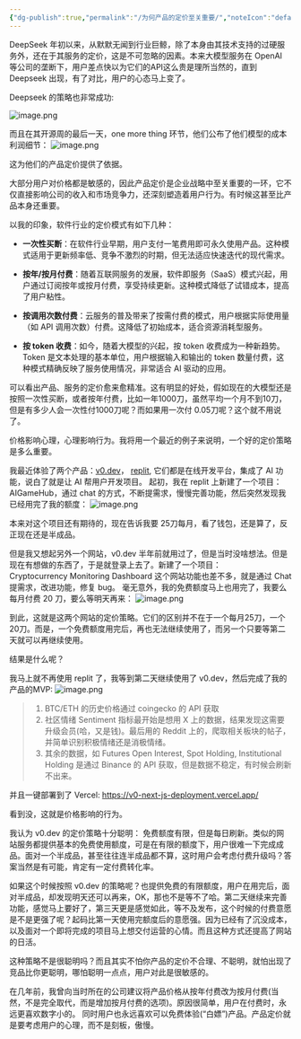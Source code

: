 ```yaml
---
{"dg-publish":true,"permalink":"/为何产品的定价至关重要/","noteIcon":"default"}
---
```




DeepSeek 年初以来，从默默无闻到行业巨鲸，除了本身由其技术支持的过硬服务外，还在于其服务的定价，这是不可忽略的因素。本来大模型服务在 OpenAI 等公司的垄断下，用户差点快以为它们的API这么贵是理所当然的，直到 Deepseek 出现，有了对比，用户的心态马上变了。

Deepseek 的策略也非常成功:

![image.png](https://fastly.jsdelivr.net/gh/Cactusinhand/images_repo/images/20250302233113.png)


而且在其开源周的最后一天，one more thing 环节，他们公布了他们模型的成本利润细节：
![image.png](https://fastly.jsdelivr.net/gh/Cactusinhand/images_repo/images/20250302233343.png)

这为他们的产品定价提供了依据。


大部分用户对价格都是敏感的，因此产品定价是企业战略中至关重要的一环，它不仅直接影响公司的收入和市场竞争力，还深刻塑造着用户行为。有时候这甚至比产品本身还重要。

以我的印象，软件行业的定价模式有如下几种：
- **一次性买断**：在软件行业早期，用户支付一笔费用即可永久使用产品。这种模式适用于更新频率低、竞争不激烈的时期，但无法适应快速迭代的现代需求。
  
- **按年/按月付费**：随着互联网服务的发展，软件即服务（SaaS）模式兴起，用户通过订阅按年或按月付费，享受持续更新。这种模式降低了试错成本，提高了用户粘性。
  
- **按调用次数付费**：云服务的普及带来了按需付费的模式，用户根据实际使用量（如 API 调用次数）付费。这降低了初始成本，适合资源消耗型服务。
  
- **按 token 收费**：如今，随着大模型的兴起，按 token 收费成为一种新趋势。Token 是文本处理的基本单位，用户根据输入和输出的 token 数量付费，这种模式精确反映了服务使用情况，非常适合 AI 驱动的应用。

可以看出产品、服务的定价愈来愈精准。这有明显的好处，假如现在的大模型还是按照一次性买断，或者按年付费，比如一年1000刀，虽然平均一个月不到10刀，但是有多少人会一次性付1000刀呢？而如果用一次付 0.05刀呢？这个就不用说了。

价格影响心理，心理影响行为。我将用一个最近的例子来说明，一个好的定价策略是多么重要。

我最近体验了两个产品：[v0.dev](https://v0.dev/)， [replit](https://replit.com/), 它们都是在线开发平台，集成了 AI 功能，说白了就是让 AI 帮用户开发项目。
起初，我在 replit 上新建了一个项目：AIGameHub，通过 chat 的方式，不断提需求，慢慢完善功能，然后突然发现我已经用完了我的额度：
![image.png](https://fastly.jsdelivr.net/gh/Cactusinhand/images_repo/images/20250302235715.png)

本来对这个项目还有期待的，现在告诉我要 25刀每月，看了钱包，还是算了，反正现在还是半成品。

但是我又想起另外一个网站，v0.dev 半年前就用过了，但是当时没啥想法。但是现在有想做的东西了，于是就登录上去了。新建了一个项目：Cryptocurrency Monitoring Dashboard
这个网站功能也差不多，就是通过 Chat 提需求，改进功能，修复 bug。 毫无意外，我的免费额度马上也用完了，我要么每月付费 20 刀，要么等明天再来：
![image.png](https://fastly.jsdelivr.net/gh/Cactusinhand/images_repo/images/20250303000413.png)

到此，这就是这两个网站的定价策略。它们的区别并不在于一个每月25刀，一个20刀。而是，一个免费额度用完后，再也无法继续使用了，而另一个只要等第二天就可以再继续使用。

结果是什么呢？

我马上就不再使用 replit 了，我等到第二天继续使用了 v0.dev，然后完成了我的产品的MVP:
![image.png](https://fastly.jsdelivr.net/gh/Cactusinhand/images_repo/images/20250303000850.png)

> 1. BTC/ETH 的历史价格通过 coingecko 的 API 获取 
> 2. 社区情绪 Sentiment 指标最开始是想用 X 上的数据，结果发现这需要升级会员(哈，又是钱)。最后用的 Reddit 上的，爬取相关板块的帖子，并简单识别积极情绪还是消极情绪。
> 3. 其余的数据，如 Futures Open Interest, Spot Holding, Institutional Holding 是通过 Binance 的 API 获取，但是数据不稳定，有时候会刷新不出来。

并且一键部署到了 Vercel: https://v0-next-js-deployment.vercel.app/

看到没，这就是价格影响的行为。

我认为 v0.dev 的定价策略十分聪明：
免费额度有限，但是每日刷新。类似的网站服务都提供基本的免费使用额度，可是在有限的额度下，用户很难一下完成成品。面对一个半成品，甚至往往连半成品都不算，这时用户会考虑付费升级吗？答案当然是有可能，肯定有一定付费转化率。

如果这个时候按照 v0.dev 的策略呢？也提供免费的有限额度，用户在用完后，面对半成品，却发现明天还可以再来，OK，那也不是等不了哈。第二天继续来完善功能，感觉马上要好了，第三天更是感觉如此，等不及发布，这个时候的付费意愿是不是更强了呢？起码比第一天使用完额度后的意愿强。因为已经有了沉没成本，以及面对一个即将完成的项目马上想交付运营的心情。而且这种方式还提高了网站的日活。

这种策略不是很聪明吗？而且其实不怕你产品的定价不合理、不聪明，就怕出现了竞品比你更聪明，哪怕聪明一点点，用户对此是很敏感的。

在几年前，我曾向当时所在的公司建议将产品价格从按年付费改为按月付费(当然，不是完全取代，而是增加按月付费的选项)。原因很简单，用户在付费时，永远更喜欢数字小的。
同时用户也永远喜欢可以免费体验(“白嫖”)产品。产品定价就是要考虑用户的心理，而不是刻板，傲慢。

